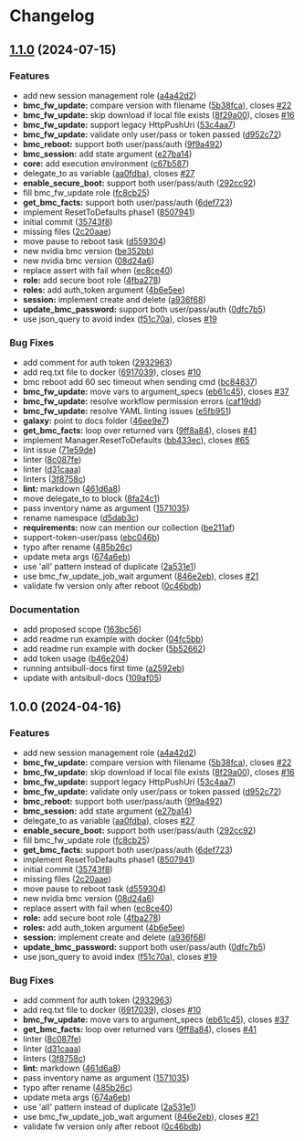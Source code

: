 # Changelog

## [1.1.0](https://github.com/abhashsolanki18/ansible-opi-dpu/compare/v1.0.0...v1.1.0) (2024-07-15)


### Features

* add new session management role ([a4a42d2](https://github.com/abhashsolanki18/ansible-opi-dpu/commit/a4a42d29b69c9473ee9678cd00338affde7d0d9d))
* **bmc_fw_update:** compare version with filename ([5b38fca](https://github.com/abhashsolanki18/ansible-opi-dpu/commit/5b38fca0ce51c205151acefefd963d09c9815e15)), closes [#22](https://github.com/abhashsolanki18/ansible-opi-dpu/issues/22)
* **bmc_fw_update:** skip download if local file exists ([8f29a00](https://github.com/abhashsolanki18/ansible-opi-dpu/commit/8f29a00de75d8141667b83fc2077cf0c15d711c5)), closes [#16](https://github.com/abhashsolanki18/ansible-opi-dpu/issues/16)
* **bmc_fw_update:** support legacy HttpPushUri ([53c4aa7](https://github.com/abhashsolanki18/ansible-opi-dpu/commit/53c4aa70c686f49e425d0c96f3f0ac8dc931808d))
* **bmc_fw_update:** validate only user/pass or token passed ([d952c72](https://github.com/abhashsolanki18/ansible-opi-dpu/commit/d952c72ccc95872b9ebfe6c831b734184d0d473e))
* **bmc_reboot:** support both user/pass/auth ([9f9a492](https://github.com/abhashsolanki18/ansible-opi-dpu/commit/9f9a49222cf2f893005cba455830faa3e6b6002e))
* **bmc_session:** add state argument ([e27ba14](https://github.com/abhashsolanki18/ansible-opi-dpu/commit/e27ba1429c72ecacd2d6e359b55e55b4bc15f6f3))
* **core:** add execution environment ([c67b587](https://github.com/abhashsolanki18/ansible-opi-dpu/commit/c67b5877ce0273abdf4553a4635af2c846d91006))
* delegate_to as variable ([aa0fdba](https://github.com/abhashsolanki18/ansible-opi-dpu/commit/aa0fdba32d42f18607a306bae05be694ebc1881c)), closes [#27](https://github.com/abhashsolanki18/ansible-opi-dpu/issues/27)
* **enable_secure_boot:** support both user/pass/auth ([292cc92](https://github.com/abhashsolanki18/ansible-opi-dpu/commit/292cc92b016835e1d0bd3ce9a0ef0833ba55f48f))
* fill bmc_fw_update role ([fc8cb25](https://github.com/abhashsolanki18/ansible-opi-dpu/commit/fc8cb25a1a64aa5fd1b6792316362cb1c1bd71ca))
* **get_bmc_facts:** support both user/pass/auth ([6def723](https://github.com/abhashsolanki18/ansible-opi-dpu/commit/6def723d504abcb3a8e63e4165dfc4aa5647e764))
* implement ResetToDefaults phase1 ([8507941](https://github.com/abhashsolanki18/ansible-opi-dpu/commit/850794121bd7d98d4bee9d7d6abe1c68319b947a))
* initial commit ([35743f8](https://github.com/abhashsolanki18/ansible-opi-dpu/commit/35743f884df46eb86dbcf580eeac48a67dafd72a))
* missing files ([2c20aae](https://github.com/abhashsolanki18/ansible-opi-dpu/commit/2c20aae05837297af6a1330b83da622b24457848))
* move pause to reboot task ([d559304](https://github.com/abhashsolanki18/ansible-opi-dpu/commit/d5593047fffa422277bb745b3bdb2a053136b1fb))
* new nvidia bmc version ([be352bb](https://github.com/abhashsolanki18/ansible-opi-dpu/commit/be352bb6ae3824957b62a09dc751d12479fd03a6))
* new nvidia bmc version ([08d24a6](https://github.com/abhashsolanki18/ansible-opi-dpu/commit/08d24a68f33f53df4da7138110f18e471b8dbd24))
* replace assert with fail when ([ec8ce40](https://github.com/abhashsolanki18/ansible-opi-dpu/commit/ec8ce402e107765215b63da80b467975b958cc6f))
* **role:** add secure boot role ([4fba278](https://github.com/abhashsolanki18/ansible-opi-dpu/commit/4fba278a256934f6b20f1cd5018de9026215d17a))
* **roles:** add auth_token argument ([4b6e5ee](https://github.com/abhashsolanki18/ansible-opi-dpu/commit/4b6e5eed0796439e9185f9907bd1e534901cc780))
* **session:** implement create and delete ([a936f68](https://github.com/abhashsolanki18/ansible-opi-dpu/commit/a936f68dfd8b558ffe032e79c9bbc2bfb0bfde95))
* **update_bmc_password:** support both user/pass/auth ([0dfc7b5](https://github.com/abhashsolanki18/ansible-opi-dpu/commit/0dfc7b55c740e3208f11f4b3e63adfbf4c59fcdc))
* use json_query to avoid index ([f51c70a](https://github.com/abhashsolanki18/ansible-opi-dpu/commit/f51c70a473a3de432c8622a9472425d6190c4fc9)), closes [#19](https://github.com/abhashsolanki18/ansible-opi-dpu/issues/19)


### Bug Fixes

* add comment for auth token ([2932963](https://github.com/abhashsolanki18/ansible-opi-dpu/commit/293296311d1e004006324bdf7c8c4e868b85ca9a))
* add req.txt file to docker ([6917039](https://github.com/abhashsolanki18/ansible-opi-dpu/commit/69170394bf6de48230460c8eb424964965fd72a0)), closes [#10](https://github.com/abhashsolanki18/ansible-opi-dpu/issues/10)
* bmc reboot add 60 sec timeout when sending cmd ([bc84837](https://github.com/abhashsolanki18/ansible-opi-dpu/commit/bc848378e990856378432d6161c78777d185df78))
* **bmc_fw_update:** move vars to argument_specs ([eb61c45](https://github.com/abhashsolanki18/ansible-opi-dpu/commit/eb61c45046ac96c7eac0947a83ae12a5442734d1)), closes [#37](https://github.com/abhashsolanki18/ansible-opi-dpu/issues/37)
* **bmc_fw_update:** resolve workflow permission errors ([caf19dd](https://github.com/abhashsolanki18/ansible-opi-dpu/commit/caf19dda8371916351b2880b3d8b9da787a39b5c))
* **bmc_fw_update:** resolve YAML linting issues ([e5fb951](https://github.com/abhashsolanki18/ansible-opi-dpu/commit/e5fb95128f966ad86dea0ed0caece621ecc14e97))
* **galaxy:** point to docs folder ([46ee9e7](https://github.com/abhashsolanki18/ansible-opi-dpu/commit/46ee9e763bc4f5ff7a39df968f125d0f3c3ebe6c))
* **get_bmc_facts:** loop over returned vars ([9ff8a84](https://github.com/abhashsolanki18/ansible-opi-dpu/commit/9ff8a847079edf34137d0aa46b1e53a1c07d205e)), closes [#41](https://github.com/abhashsolanki18/ansible-opi-dpu/issues/41)
* implement Manager.ResetToDefaults ([bb433ec](https://github.com/abhashsolanki18/ansible-opi-dpu/commit/bb433ec06b30b26a30d0ae838515de74efbd75d9)), closes [#65](https://github.com/abhashsolanki18/ansible-opi-dpu/issues/65)
* lint issue ([71e59de](https://github.com/abhashsolanki18/ansible-opi-dpu/commit/71e59de9eea8a14504cacb4964f4da4f4a15300b))
* linter ([8c087fe](https://github.com/abhashsolanki18/ansible-opi-dpu/commit/8c087fe139102c2ed30e35f443a29851a05f4d4c))
* linter ([d31caaa](https://github.com/abhashsolanki18/ansible-opi-dpu/commit/d31caaa896a278ab1cad47cfa9ac3b098b61d9f2))
* linters ([3f8758c](https://github.com/abhashsolanki18/ansible-opi-dpu/commit/3f8758c517fb7617bf46f3d02990bdba0f7f87d6))
* **lint:** markdown ([461d6a8](https://github.com/abhashsolanki18/ansible-opi-dpu/commit/461d6a8a947a01d17d60168b0f8a7adbf3940229))
* move delegate_to to block ([8fa24c1](https://github.com/abhashsolanki18/ansible-opi-dpu/commit/8fa24c1499742933aef9ce13f3882761af9350dc))
* pass inventory name as argument ([1571035](https://github.com/abhashsolanki18/ansible-opi-dpu/commit/15710359ed09ace68dcddaaadc2857ee84c33bc8))
* rename namespace ([d5dab3c](https://github.com/abhashsolanki18/ansible-opi-dpu/commit/d5dab3ceb178b271616b1f9721fcea296e024e6d))
* **requirements:** now can mention our collection ([be211af](https://github.com/abhashsolanki18/ansible-opi-dpu/commit/be211afd97c9c89d4bbbc3ae0e281ffed1cb4c9c))
* support-token-user/pass ([ebc046b](https://github.com/abhashsolanki18/ansible-opi-dpu/commit/ebc046bc8797874a043952ab4e8f573f14e4ac41))
* typo after rename ([485b26c](https://github.com/abhashsolanki18/ansible-opi-dpu/commit/485b26c5bc0eee36d147c15e93e91fef5f0b809c))
* update meta args ([674a6eb](https://github.com/abhashsolanki18/ansible-opi-dpu/commit/674a6ebf7a50e463565afad1c5e1e192000a4a03))
* use 'all' pattern instead of duplicate ([2a531e1](https://github.com/abhashsolanki18/ansible-opi-dpu/commit/2a531e19c66dbcb8a66af27ad0ee83b22c9460e0))
* use bmc_fw_update_job_wait argument ([846e2eb](https://github.com/abhashsolanki18/ansible-opi-dpu/commit/846e2ebeeae4f86721efcf8559753eb8452ed1e9)), closes [#21](https://github.com/abhashsolanki18/ansible-opi-dpu/issues/21)
* validate fw version only after reboot ([0c46bdb](https://github.com/abhashsolanki18/ansible-opi-dpu/commit/0c46bdbfd3d6e3564c1a2c33a315541731418d72))


### Documentation

* add proposed scope ([163bc56](https://github.com/abhashsolanki18/ansible-opi-dpu/commit/163bc56e69e189d6b23255c2d5ad4b75441af27f))
* add readme run example with docker ([04fc5bb](https://github.com/abhashsolanki18/ansible-opi-dpu/commit/04fc5bb4aeffa87fac6f5abb58b334fd7535aeb0))
* add readme run example with docker ([5b52662](https://github.com/abhashsolanki18/ansible-opi-dpu/commit/5b526629235ea44baf517a61b73ca9995bf13c63))
* add token usage ([b46e204](https://github.com/abhashsolanki18/ansible-opi-dpu/commit/b46e204baa85b8cc672494346c89df8e6fc36bb4))
* running antsibull-docs first time ([a2592eb](https://github.com/abhashsolanki18/ansible-opi-dpu/commit/a2592eb3b5aecbaadacae16ada6d91cfdd18a54b))
* update with antsibull-docs ([109af05](https://github.com/abhashsolanki18/ansible-opi-dpu/commit/109af055b4844eb1e42d5c495c7d763c0279ff5c))

## 1.0.0 (2024-04-16)

### Features

* add new session management role ([a4a42d2](https://github.com/opiproject/ansible-opi-dpu/commit/a4a42d29b69c9473ee9678cd00338affde7d0d9d))
* **bmc_fw_update:** compare version with filename ([5b38fca](https://github.com/opiproject/ansible-opi-dpu/commit/5b38fca0ce51c205151acefefd963d09c9815e15)), closes [#22](https://github.com/opiproject/ansible-opi-dpu/issues/22)
* **bmc_fw_update:** skip download if local file exists ([8f29a00](https://github.com/opiproject/ansible-opi-dpu/commit/8f29a00de75d8141667b83fc2077cf0c15d711c5)), closes [#16](https://github.com/opiproject/ansible-opi-dpu/issues/16)
* **bmc_fw_update:** support legacy HttpPushUri ([53c4aa7](https://github.com/opiproject/ansible-opi-dpu/commit/53c4aa70c686f49e425d0c96f3f0ac8dc931808d))
* **bmc_fw_update:** validate only user/pass or token passed ([d952c72](https://github.com/opiproject/ansible-opi-dpu/commit/d952c72ccc95872b9ebfe6c831b734184d0d473e))
* **bmc_reboot:** support both user/pass/auth ([9f9a492](https://github.com/opiproject/ansible-opi-dpu/commit/9f9a49222cf2f893005cba455830faa3e6b6002e))
* **bmc_session:** add state argument ([e27ba14](https://github.com/opiproject/ansible-opi-dpu/commit/e27ba1429c72ecacd2d6e359b55e55b4bc15f6f3))
* delegate_to as variable ([aa0fdba](https://github.com/opiproject/ansible-opi-dpu/commit/aa0fdba32d42f18607a306bae05be694ebc1881c)), closes [#27](https://github.com/opiproject/ansible-opi-dpu/issues/27)
* **enable_secure_boot:** support both user/pass/auth ([292cc92](https://github.com/opiproject/ansible-opi-dpu/commit/292cc92b016835e1d0bd3ce9a0ef0833ba55f48f))
* fill bmc_fw_update role ([fc8cb25](https://github.com/opiproject/ansible-opi-dpu/commit/fc8cb25a1a64aa5fd1b6792316362cb1c1bd71ca))
* **get_bmc_facts:** support both user/pass/auth ([6def723](https://github.com/opiproject/ansible-opi-dpu/commit/6def723d504abcb3a8e63e4165dfc4aa5647e764))
* implement ResetToDefaults phase1 ([8507941](https://github.com/opiproject/ansible-opi-dpu/commit/850794121bd7d98d4bee9d7d6abe1c68319b947a))
* initial commit ([35743f8](https://github.com/opiproject/ansible-opi-dpu/commit/35743f884df46eb86dbcf580eeac48a67dafd72a))
* missing files ([2c20aae](https://github.com/opiproject/ansible-opi-dpu/commit/2c20aae05837297af6a1330b83da622b24457848))
* move pause to reboot task ([d559304](https://github.com/opiproject/ansible-opi-dpu/commit/d5593047fffa422277bb745b3bdb2a053136b1fb))
* new nvidia bmc version ([08d24a6](https://github.com/opiproject/ansible-opi-dpu/commit/08d24a68f33f53df4da7138110f18e471b8dbd24))
* replace assert with fail when ([ec8ce40](https://github.com/opiproject/ansible-opi-dpu/commit/ec8ce402e107765215b63da80b467975b958cc6f))
* **role:** add secure boot role ([4fba278](https://github.com/opiproject/ansible-opi-dpu/commit/4fba278a256934f6b20f1cd5018de9026215d17a))
* **roles:** add auth_token argument ([4b6e5ee](https://github.com/opiproject/ansible-opi-dpu/commit/4b6e5eed0796439e9185f9907bd1e534901cc780))
* **session:** implement create and delete ([a936f68](https://github.com/opiproject/ansible-opi-dpu/commit/a936f68dfd8b558ffe032e79c9bbc2bfb0bfde95))
* **update_bmc_password:** support both user/pass/auth ([0dfc7b5](https://github.com/opiproject/ansible-opi-dpu/commit/0dfc7b55c740e3208f11f4b3e63adfbf4c59fcdc))
* use json_query to avoid index ([f51c70a](https://github.com/opiproject/ansible-opi-dpu/commit/f51c70a473a3de432c8622a9472425d6190c4fc9)), closes [#19](https://github.com/opiproject/ansible-opi-dpu/issues/19)

### Bug Fixes

* add comment for auth token ([2932963](https://github.com/opiproject/ansible-opi-dpu/commit/293296311d1e004006324bdf7c8c4e868b85ca9a))
* add req.txt file to docker ([6917039](https://github.com/opiproject/ansible-opi-dpu/commit/69170394bf6de48230460c8eb424964965fd72a0)), closes [#10](https://github.com/opiproject/ansible-opi-dpu/issues/10)
* **bmc_fw_update:** move vars to argument_specs ([eb61c45](https://github.com/opiproject/ansible-opi-dpu/commit/eb61c45046ac96c7eac0947a83ae12a5442734d1)), closes [#37](https://github.com/opiproject/ansible-opi-dpu/issues/37)
* **get_bmc_facts:** loop over returned vars ([9ff8a84](https://github.com/opiproject/ansible-opi-dpu/commit/9ff8a847079edf34137d0aa46b1e53a1c07d205e)), closes [#41](https://github.com/opiproject/ansible-opi-dpu/issues/41)
* linter ([8c087fe](https://github.com/opiproject/ansible-opi-dpu/commit/8c087fe139102c2ed30e35f443a29851a05f4d4c))
* linter ([d31caaa](https://github.com/opiproject/ansible-opi-dpu/commit/d31caaa896a278ab1cad47cfa9ac3b098b61d9f2))
* linters ([3f8758c](https://github.com/opiproject/ansible-opi-dpu/commit/3f8758c517fb7617bf46f3d02990bdba0f7f87d6))
* **lint:** markdown ([461d6a8](https://github.com/opiproject/ansible-opi-dpu/commit/461d6a8a947a01d17d60168b0f8a7adbf3940229))
* pass inventory name as argument ([1571035](https://github.com/opiproject/ansible-opi-dpu/commit/15710359ed09ace68dcddaaadc2857ee84c33bc8))
* typo after rename ([485b26c](https://github.com/opiproject/ansible-opi-dpu/commit/485b26c5bc0eee36d147c15e93e91fef5f0b809c))
* update meta args ([674a6eb](https://github.com/opiproject/ansible-opi-dpu/commit/674a6ebf7a50e463565afad1c5e1e192000a4a03))
* use 'all' pattern instead of duplicate ([2a531e1](https://github.com/opiproject/ansible-opi-dpu/commit/2a531e19c66dbcb8a66af27ad0ee83b22c9460e0))
* use bmc_fw_update_job_wait argument ([846e2eb](https://github.com/opiproject/ansible-opi-dpu/commit/846e2ebeeae4f86721efcf8559753eb8452ed1e9)), closes [#21](https://github.com/opiproject/ansible-opi-dpu/issues/21)
* validate fw version only after reboot ([0c46bdb](https://github.com/opiproject/ansible-opi-dpu/commit/0c46bdbfd3d6e3564c1a2c33a315541731418d72))
